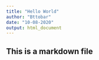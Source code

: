 ```yaml
---
title: "Hello World"
author: "Bttobar"
date: "10-08-2020"
output: html_document
---
```



## This is a markdown file